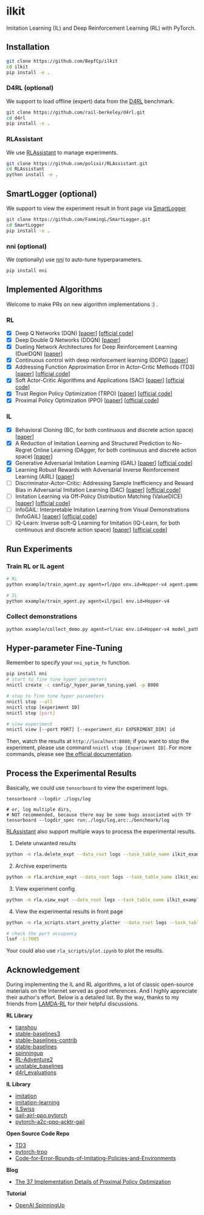 # ilkit
Imitation Learning (IL) and Deep Reinforcement Learning (RL) with PyTorch.

## Installation

```bash
git clone https://github.com/BepfCp/ilkit
cd ilkit
pip install -e .
```

### D4RL (optional)

We support to load offline (expert) data from the [D4RL](https://github.com/Farama-Foundation/D4RL) benchmark.
```bash
git clone https://github.com/rail-berkeley/d4rl.git
cd d4rl
pip install -e .
```

### RLAssistant

We use [RLAssistant](https://github.com/polixir/RLAssistant) to manage experiments.

```bash
git clone https://github.com/polixir/RLAssistant.git
cd RLAssistant
python install -e .
```

## SmartLogger (optional)

We support to view the experiment result in front page via [SmartLogger](https://github.com/FanmingL/SmartLogger)

```bash
git clone https://github.com/FanmingL/SmartLogger.git
cd SmartLogger
pip install -e .
```

### nni (optional)
We (optionally) use [nni](https://github.com/microsoft/nni) to auto-tune hyperparameters.

```bash
pip install nni
```

## Implemented Algorithms

Welcome to make PRs on new algorithm implementations :) .

### RL

- [x] Deep Q Networks (DQN) [[paper](https://www.nature.com/articles/nature14236.pdf)] [[official code](https://github.com/deepmind/dqn)]
- [x] Deep Double Q Networks (DDQN) [[paper](https://arxiv.org/pdf/1509.06461.pdf)]
- [x] Dueling Network Architectures for Deep Reinforcement Learning (DuelDQN) [[paper](https://arxiv.org/pdf/1511.06581.pdf)]
- [x] Continuous control with deep reinforcement learning (DDPG) [[paper](https://arxiv.org/pdf/1509.02971.pdf)]
- [x] Addressing Function Approximation Error in Actor-Critic Methods (TD3) [[paper](https://arxiv.org/pdf/1802.09477.pdf)] [[official code](https://github.com/sfujim/TD3)]
- [x] Soft Actor-Critic Algorithms and Applications (SAC) [[paper](https://arxiv.org/pdf/1812.05905.pdf)] [[official code](https://github.com/rail-berkeley/softlearning/)]
- [x] Trust Region Policy Optimization (TRPO) [[paper](https://arxiv.org/pdf/1502.05477.pdf)] [[official code](https://github.com/joschu/modular_rl)]
- [x] Proximal Policy Optimization (PPO) [[paper](https://arxiv.org/pdf/1707.06347.pdf)] [[official code](https://github.com/openai/baselines)]

### IL

- [x] Behavioral Cloning (BC, for both continuous and discrete action space) [[paper](https://proceedings.neurips.cc/paper/1990/file/248e844336797ec98478f85e7626de4a-Paper.pdf)]
- [x] A Reduction of Imitation Learning and Structured Prediction to No-Regret Online Learning (DAgger, for both continuous and discrete action space) [[paper](https://www.ri.cmu.edu/pub_files/2011/4/Ross-AISTATS11-NoRegret.pdf)] 
- [x] Generative Adversarial Imitation Learning (GAIL) [[paper](https://arxiv.org/pdf/1606.03476.pdf)] [[official code](https://github.com/openai/imitation)]
- [x] Learning Robust Rewards with Adversarial Inverse Reinforcement Learning (AIRL) [[paper](https://arxiv.org/pdf/1710.11248.pdf)]
- [ ] Discriminator-Actor-Critic: Addressing Sample Inefficiency and Reward Bias in Adversarial Imitation Learning (DAC) [[paper](https://arxiv.org/pdf/1809.02925.pdf)] [[official code](https://github.com/google-research/google-research/tree/master/dac)]
- [ ] Imitation Learning via Off-Policy Distribution Matching (ValueDICE) [[paper](https://arxiv.org/pdf/1912.05032.pdf)] [[official code](https://github.com/google-research/google-research/tree/master/value_dice)]
- [ ] InfoGAIL: Interpretable Imitation Learning from Visual Demonstrations (InfoGAIL) [[paper](https://arxiv.org/pdf/1703.08840.pdf)] [[official code](https://github.com/YunzhuLi/InfoGAIL)]
- [ ] IQ-Learn: Inverse soft-Q Learning for Imitation (IQ-Learn, for both continuous and discrete action space) [[paper](https://arxiv.org/pdf/2106.12142.pdf)] [[official code](https://github.com/Div99/IQ-Learn)]

## Run Experiments

### Train RL or IL agent

```bash
# RL
python example/train_agent.py agent=rl/ppo env.id=Hopper-v4 agent.gamma=0.99

# IL
python example/train_agent.py agent=il/gail env.id=Hopper-v4
```

### Collect demonstrations

```bash
python example/collect_demo.py agent=rl/sac env.id=Hopper-v4 model_path=ckpt/sac_hopper.pt
```

## Hyper-parameter Fine-Tuning

Remember to specify your `nni_optim_fn` function.

```bash
pip install nni
# start to fine tune hyper parameters
nnictl create -c config/_hyper_param_tuning.yaml -p 8080

# stop to fine tune hyper parameters
nnictl stop --all
nnictl stop [experiment ID]
nnictl stop [port]

# view experiment
nnictl view [--port PORT] [--experiment_dir EXPERIMENT_DIR] id
```

Then, watch the results at `http://localhost:8080`; if you want to stop the experiment, please use command `nnictl stop [Experiment ID]`. For more commands, please see [the official documentation](https://nni.readthedocs.io/en/stable/reference/nnictl.html).

## Process the Experimental Results

Basically, we could use `tensorboard` to view the experiment logs.

```
tensorboard --logdir ./logs/log

# or, log multiple dirs,
# NOT recommended, because there may be some bugs associated with TF
tensorboard --logdir_spec run:./logs/log,arc:./benchmark/log
```

[RLAssistant](https://github.com/xionghuichen/RLAssistant) also support multiple ways to process the experimental results.

1. Delete unwanted results

```bash
python -m rla.delete_expt --data_root logs --task_table_name ilkit_example --reg '2022/10*'
```

2. Archive experiments

```bash
python -m rla.archive_expt --data_root logs --task_table_name ilkit_example --reg '2022/10*'
```

3. View experiment config

```bash
python -m rla.view_expt --data_root logs --task_table_name ilkit_example --reg '2022/10*'
```

4. View the experimental results in front page

```bash
python -m rla_scripts.start_pretty_plotter --data_root logs --task_table_name ilkit_example --regex "2022/11*"

# check the port occupancy
lsof -i:7005
```

Your could also use `rla_scripts/plot.ipynb` to plot the results.

## Acknowledgement
During implementing the IL and RL algorithms, a lot of classic open-source materials on the Internet served as good references. And I highly appreciate their author's effort. Below is a detailed list. By the way, thanks to my friends from [LAMDA-RL](https://github.com/LAMDA-RL) for their helpful discussions.

**RL Library**

+ [tianshou](https://github.com/thu-ml/tianshou)
+ [stable-baselines3](https://github.com/DLR-RM/stable-baselines3)
+ [stable-baselines-contrib](https://github.com/Stable-Baselines-Team/stable-baselines3-contrib)
+ [stable-baselines](https://github.com/Stable-Baselines-Team/stable-baselines)
+ [spinningup](https://github.com/openai/spinningup)
+ [RL-Adventure2](https://github.com/higgsfield/RL-Adventure-2)
+ [unstable_baselines](https://github.com/x35f/unstable_baselines)
+ [d4rl_evaluations](https://github.com/rail-berkeley/d4rl_evaluations)

**IL Library**
+ [imitation](https://github.com/HumanCompatibleAI/imitation)
+ [imitation-learning](https://github.com/Kaixhin/imitation-learning)
+ [ILSwiss](https://github.com/Ericonaldo/ILSwiss)
+ [gail-airl-ppo.pytorch](https://github.com/ku2482/gail-airl-ppo.pytorch)
+ [pytorch-a2c-ppo-acktr-gail](https://github.com/ikostrikov/pytorch-a2c-ppo-acktr-gail)

**Open Source Code Repo**

+ [TD3](https://github.com/sfujim/TD3)
+ [pytorch-trpo](https://github.com/ikostrikov/pytorch-trpo)
+ [Code-for-Error-Bounds-of-Imitating-Policies-and-Environments](https://github.com/tianxusky/Code-for-Error-Bounds-of-Imitating-Policies-and-Environments)

**Blog**

+ [The 37 Implementation Details of Proximal Policy Optimization](https://iclr.iro.umontreal.ca/679b37e0-caab-4710-921b-b59a688075df_1642188062/blog/)

**Tutorial**

+ [OpenAI SpinningUp](https://spinningup.openai.com/en/latest/index.html)